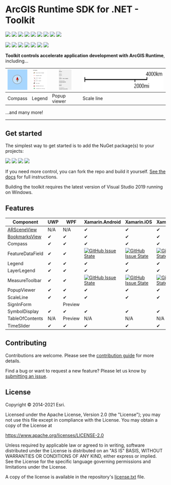 # ArcGIS Runtime SDK for .NET - Toolkit

<a href="https://developers.arcgis.com"><img src="https://img.shields.io/badge/ArcGIS%20Developers%20Home-633b9b?style=flat-square" /></a> <a href="https://developers.arcgis.com/net/"><img src="https://img.shields.io/badge/Documentation-633b9b?style=flat-square" /></a>
<a href="https://developers.arcgis.com/documentation/mapping-apis-and-services/tutorials/"><img src="https://img.shields.io/badge/Tutorials-633b9b?style=flat-square" /></a>
<a href="https://developers.arcgis.com/net/wpf/sample-code/"><img src="https://img.shields.io/badge/Samples-633b9b?style=flat-square" /></a>
<a href="https://github.com/Esri/arcgis-runtime-demos-dotnet"><img src="https://img.shields.io/badge/Demos-633b9b?style=flat-square" /></a>
<a href=""><img src="https://img.shields.io/badge/Toolkit-black?style=flat-square" /></a>
<a href="https://github.com/Esri/arcgis-runtime-templates-dotnet"><img src="https://img.shields.io/badge/Templates-633b9b?style=flat-square&logo=visualstudio&labelColor=gray" /></a>
<a href="https://www.nuget.org/profiles/Esri_Inc"><img src="https://img.shields.io/badge/NuGet-633b9b?style=flat-square&logo=nuget&labelColor=gray" /></a> <a href="https://community.esri.com/t5/arcgis-runtime-sdks/ct-p/arcgis-runtime-sdks"><img src="https://img.shields.io/badge/🙋-Get%20help%20in%20Esri%20Community-633b9b?style=flat-square" /></a>

<a href="https://esri.github.io/arcgis-toolkit-dotnet/controls.html"><img src="https://img.shields.io/badge/%F0%9F%93%84-Toolkit%20Guide-633b9b?style=flat-square" /></a>
<a href="https://esri.github.io/arcgis-toolkit-dotnet/api/index.html"><img src="https://img.shields.io/badge/Toolkit%20API%20Reference:-fff?style=flat-square" /></a> <a href="https://esri.github.io/arcgis-toolkit-dotnet/api/android/index.html"><img src="https://img.shields.io/badge/Xamarin.Android-3ddc84?style=flat-square&labelColor=gray&logo=android" /></a> <a href="https://esri.github.io/arcgis-toolkit-dotnet/api/ios/index.html"><img src="https://img.shields.io/badge/Xamarin.iOS-black?style=flat-square&labelColor=gray&logo=ios" /></a>
<a href="https://esri.github.io/arcgis-toolkit-dotnet/api/netstd/index.html"><img src="https://img.shields.io/badge/Xamarin.Forms-3498db?style=flat-square&labelColor=gray&logo=Xamarin" /></a>
<a href="https://esri.github.io/arcgis-toolkit-dotnet/api/netfx/index.html"><img src="https://img.shields.io/badge/WPF-0078d6?style=flat-square&labelColor=gray&logo=windowsxp" /></a>
<a href="https://esri.github.io/arcgis-toolkit-dotnet/api/uwp/index.html"><img src="https://img.shields.io/badge/UWP-0078d6?style=flat-square&labelColor=gray&logo=windows" /></a>

**Toolkit controls accelerate application development with ArcGIS Runtime**, including...

<!-- Options: Centered image, gallery, side image -->
<!-- Use gallery for multi-projects (e.g. Demos repo), centered image for desktop/iPad apps, side image for phone apps -->

<div align="center">

| <img src="./docs/images/readme_compass.png" height="64"> | <img src="./docs/images/readme_legend.png" height="64" /> | <img src="./docs/images/readme_popup.png" height="64"> | <img src="./docs/images/readme_scaleline.png" height="64" /> |
|----|---|---|---|
| Compass | Legend | Popup viewer | Scale line |

</div>

...and many more!

<hr />

## Get started

The simplest way to get started is to add the NuGet package(s) to your projects:

<a href="https://www.nuget.org/packages/Esri.ArcGISRuntime.Toolkit/"><img src="https://img.shields.io/badge/Toolkit-007ac2?style=flat-square&labelColor=gray&logo=nuget" /></a>
<a href="https://www.nuget.org/packages/Esri.ArcGISRuntime.ARToolkit/"><img src="https://img.shields.io/badge/AR%20Toolkit-007ac2?style=flat-square&labelColor=gray&logo=nuget" /></a>
<a href="https://www.nuget.org/packages/Esri.ArcGISRuntime.Toolkit.Xamarin.Forms/"><img src="https://img.shields.io/badge/Xamarin.Forms%20Toolkit-007ac2?style=flat-square&labelColor=gray&logo=nuget" /></a>
<a href="https://www.nuget.org/packages/Esri.ArcGISRuntime.ARToolkit.Forms/"><img src="https://img.shields.io/badge/Xamarin.Forms%20AR%20Toolkit-007ac2?style=flat-square&labelColor=gray&logo=nuget" /></a>

If you need more control, you can fork the repo and build it yourself. [See the docs](https://esri.github.io/arcgis-toolkit-dotnet/buildingtoolkit.html) for full instructions.

Building the toolkit requires the latest version of Visual Studio 2019 running on Windows.

## Features

|Component |UWP  |WPF  |Xamarin.Android  |Xamarin.iOS  |Xamarin.Forms |
|---|---|---|---|---|---|
|[ARSceneView](ar.md)   | N/A | N/A | ✔ | ✔ | ✔ |
|[BookmarksView](bookmarks-view.md)   | ✔ | ✔ | ✔ | ✔ | ✔ |
|Compass   | ✔ | ✔ | ✔ | ✔ | ✔ |
|FeatureDataField   | ✔ | ✔ | [![GitHub Issue State](https://img.shields.io/github/issues/detail/s/Esri/arcgis-toolkit-dotnet/198.svg)](https://github.com/Esri/arcgis-toolkit-dotnet/issues/198) | [![GitHub Issue State](https://img.shields.io/github/issues/detail/s/Esri/arcgis-toolkit-dotnet/198.svg)](https://github.com/Esri/arcgis-toolkit-dotnet/issues/198) | [![GitHub Issue State](https://img.shields.io/github/issues/detail/s/Esri/arcgis-toolkit-dotnet/198.svg)](https://github.com/Esri/arcgis-toolkit-dotnet/issues/198) |
|Legend   | ✔ | ✔ | ✔ | ✔ | ✔ |
|LayerLegend   | ✔ | ✔ | ✔ | ✔ | ✔ |
|MeasureToolbar   | ✔ | ✔ | [![GitHub Issue State](https://img.shields.io/github/issues/detail/s/Esri/arcgis-toolkit-dotnet/199.svg)](https://github.com/Esri/arcgis-toolkit-dotnet/issues/199) | [![GitHub Issue State](https://img.shields.io/github/issues/detail/s/Esri/arcgis-toolkit-dotnet/199.svg)](https://github.com/Esri/arcgis-toolkit-dotnet/issues/199) | [![GitHub Issue State](https://img.shields.io/github/issues/detail/s/Esri/arcgis-toolkit-dotnet/199.svg)](https://github.com/Esri/arcgis-toolkit-dotnet/issues/199) |
|PopupViewer | ✔ | ✔ | ✔ | ✔ | ✔ |
|ScaleLine   | ✔ | ✔ | ✔ | ✔ | ✔ |
|SignInForm   |   | Preview |   |   |   |
|SymbolDisplay   | ✔ | ✔ | ✔ | ✔ | ✔ |
|TableOfContents   | N/A | Preview | N/A  | N/A | N/A |
|TimeSlider   | ✔ | ✔ | ✔ | ✔ | ✔ |

## Contributing

Contributions are welcome. Please see the [contribution guide](CONTRIBUTING.md) for more details.

Find a bug or want to request a new feature? Please let us know by [submitting an issue](https://github.com/Esri/arcgis-toolkit-dotnet/issues/new).

## License

Copyright © 2014-2021 Esri.

Licensed under the Apache License, Version 2.0 (the "License");
you may not use this file except in compliance with the License.
You may obtain a copy of the License at

   https://www.apache.org/licenses/LICENSE-2.0

Unless required by applicable law or agreed to in writing, software
distributed under the License is distributed on an "AS IS" BASIS,
WITHOUT WARRANTIES OR CONDITIONS OF ANY KIND, either express or implied.
See the License for the specific language governing permissions and
limitations under the License.

A copy of the license is available in the repository's [license.txt](/license.txt) file.